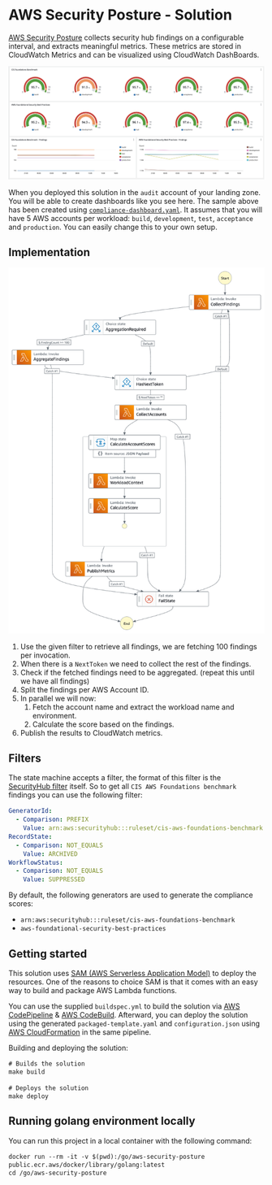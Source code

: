 # AWS Security Posture - Solution

[AWS Security Posture](http://github.com/conijnio/aws-security-posture) collects security hub findings on a configurable interval, and extracts meaningful metrics. These metrics are stored in CloudWatch Metrics and can be visualized using CloudWatch DashBoards.

![AWS StepFunctions Example](./assets/images/dashboard_example.png)

When you deployed this solution in the `audit` account of your landing zone. You will be able to create dashboards like you see here. 
The sample above has been created using [`compliance-dashboard.yaml`](./compliance-dashboard.yaml). It assumes that you will have 5 AWS accounts per workload: `build`, `development`, `test`, `acceptance` and `production`.
You can easily change this to your own setup. 

## Implementation

![AWS StepFunctions Example](./assets/images/state_machine.png)

1. Use the given filter to retrieve all findings, we are fetching 100 findings per invocation.
2. When there is a `NextToken` we need to collect the rest of the findings. 
3. Check if the fetched findings need to be aggregated. (repeat this until we have all findings)
4. Split the findings per AWS Account ID.
5. In parallel we will now:
   1. Fetch the account name and extract the workload name and environment.
   2. Calculate the score based on the findings.
6. Publish the results to CloudWatch metrics.

## Filters

The state machine accepts a filter, the format of this filter is the [SecurityHub filter](https://docs.aws.amazon.com/securityhub/1.0/APIReference/API_AwsSecurityFindingFilters.html)
itself. So to get all `CIS AWS Foundations benchmark` findings you can use the following filter:

```yaml
GeneratorId:
  - Comparison: PREFIX
    Value: arn:aws:securityhub:::ruleset/cis-aws-foundations-benchmark
RecordState:
  - Comparison: NOT_EQUALS
    Value: ARCHIVED
WorkflowStatus:
  - Comparison: NOT_EQUALS
    Value: SUPPRESSED
```

By default, the following generators are used to generate the compliance scores:

- `arn:aws:securityhub:::ruleset/cis-aws-foundations-benchmark`
- `aws-foundational-security-best-practices`

## Getting started

This solution uses [SAM (AWS Serverless Application Model)](https://aws.amazon.com/serverless/sam/) to deploy the resources.
One of the reasons to choice SAM is that it comes with an easy way to build and package AWS Lambda functions.

You can use the supplied `buildspec.yml` to build the solution via [AWS CodePipeline](https://docs.aws.amazon.com/codepipeline/latest/userguide/welcome.html) & [AWS CodeBuild](https://docs.aws.amazon.com/codebuild/latest/userguide/welcome.html). Afterward, you can deploy the solution using the generated `packaged-template.yaml` and `configuration.json` using [AWS CloudFormation](https://docs.aws.amazon.com/AWSCloudFormation/latest/UserGuide/Welcome.html) in the same pipeline.

Building and deploying the solution:

```shell
# Builds the solution
make build

# Deploys the solution
make deploy
```

## Running golang environment locally

You can run this project in a local container with the following command:

```shell
docker run --rm -it -v $(pwd):/go/aws-security-posture public.ecr.aws/docker/library/golang:latest
cd /go/aws-security-posture
```
